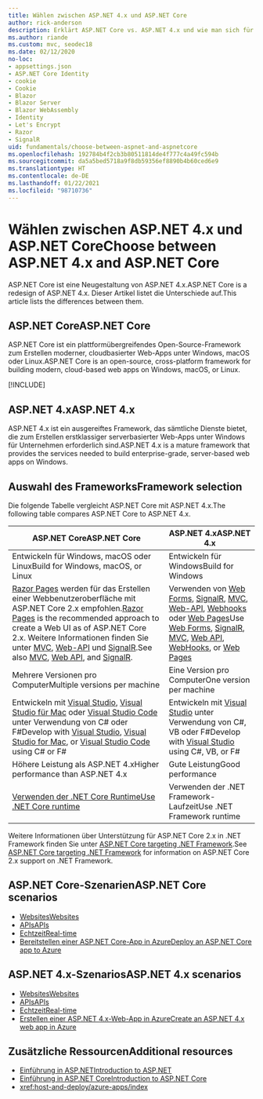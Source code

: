 ```yaml
---
title: Wählen zwischen ASP.NET 4.x und ASP.NET Core
author: rick-anderson
description: Erklärt ASP.NET Core vs. ASP.NET 4.x und wie man sich für eines von beiden entscheidet.
ms.author: riande
ms.custom: mvc, seodec18
ms.date: 02/12/2020
no-loc:
- appsettings.json
- ASP.NET Core Identity
- cookie
- Cookie
- Blazor
- Blazor Server
- Blazor WebAssembly
- Identity
- Let's Encrypt
- Razor
- SignalR
uid: fundamentals/choose-between-aspnet-and-aspnetcore
ms.openlocfilehash: 192784b4f2cb3b80511814de4f777c4a49fc594b
ms.sourcegitcommit: da5a5bed5718a9f8db59356ef8890b4b60ced6e9
ms.translationtype: HT
ms.contentlocale: de-DE
ms.lasthandoff: 01/22/2021
ms.locfileid: "98710736"
---
```

# <a name="choose-between-aspnet-4x-and-aspnet-core"></a><span data-ttu-id="7a6db-103">Wählen zwischen ASP.NET 4.x und ASP.NET Core</span><span class="sxs-lookup"><span data-stu-id="7a6db-103">Choose between ASP.NET 4.x and ASP.NET Core</span></span>

<span data-ttu-id="7a6db-104">ASP.NET Core ist eine Neugestaltung von ASP.NET 4.x.</span><span class="sxs-lookup"><span data-stu-id="7a6db-104">ASP.NET Core is a redesign of ASP.NET 4.x.</span></span> <span data-ttu-id="7a6db-105">Dieser Artikel listet die Unterschiede auf.</span><span class="sxs-lookup"><span data-stu-id="7a6db-105">This article lists the differences between them.</span></span>

## <a name="aspnet-core"></a><span data-ttu-id="7a6db-106">ASP.NET Core</span><span class="sxs-lookup"><span data-stu-id="7a6db-106">ASP.NET Core</span></span>

<span data-ttu-id="7a6db-107">ASP.NET Core ist ein plattformübergreifendes Open-Source-Framework zum Erstellen moderner, cloudbasierter Web-Apps unter Windows, macOS oder Linux.</span><span class="sxs-lookup"><span data-stu-id="7a6db-107">ASP.NET Core is an open-source, cross-platform framework for building modern, cloud-based web apps on Windows, macOS, or Linux.</span></span>

[!INCLUDE[](~/includes/benefits.md)]

## <a name="aspnet-4x"></a><span data-ttu-id="7a6db-108">ASP.NET 4.x</span><span class="sxs-lookup"><span data-stu-id="7a6db-108">ASP.NET 4.x</span></span>

<span data-ttu-id="7a6db-109">ASP.NET 4.x ist ein ausgereiftes Framework, das sämtliche Dienste bietet, die zum Erstellen erstklassiger serverbasierter Web-Apps unter Windows für Unternehmen erforderlich sind.</span><span class="sxs-lookup"><span data-stu-id="7a6db-109">ASP.NET 4.x is a mature framework that provides the services needed to build enterprise-grade, server-based web apps on Windows.</span></span>

## <a name="framework-selection"></a><span data-ttu-id="7a6db-110">Auswahl des Frameworks</span><span class="sxs-lookup"><span data-stu-id="7a6db-110">Framework selection</span></span>

<span data-ttu-id="7a6db-111">Die folgende Tabelle vergleicht ASP.NET Core mit ASP.NET 4.x.</span><span class="sxs-lookup"><span data-stu-id="7a6db-111">The following table compares ASP.NET Core to ASP.NET 4.x.</span></span>

| <span data-ttu-id="7a6db-112">ASP.NET Core</span><span class="sxs-lookup"><span data-stu-id="7a6db-112">ASP.NET Core</span></span> | <span data-ttu-id="7a6db-113">ASP.NET 4.x</span><span class="sxs-lookup"><span data-stu-id="7a6db-113">ASP.NET 4.x</span></span> |
|---|---|
|<span data-ttu-id="7a6db-114">Entwickeln für Windows, macOS oder Linux</span><span class="sxs-lookup"><span data-stu-id="7a6db-114">Build for Windows, macOS, or Linux</span></span>|<span data-ttu-id="7a6db-115">Entwickeln für Windows</span><span class="sxs-lookup"><span data-stu-id="7a6db-115">Build for Windows</span></span>|
|<span data-ttu-id="7a6db-116">[Razor Pages](xref:razor-pages/index) werden für das Erstellen einer Webbenutzeroberfläche mit ASP.NET Core 2.x empfohlen.</span><span class="sxs-lookup"><span data-stu-id="7a6db-116">[Razor Pages](xref:razor-pages/index) is the recommended approach to create a Web UI as of ASP.NET Core 2.x.</span></span> <span data-ttu-id="7a6db-117">Weitere Informationen finden Sie unter [MVC](xref:mvc/overview), [Web-API](xref:tutorials/first-web-api) und [SignalR](xref:signalr/introduction).</span><span class="sxs-lookup"><span data-stu-id="7a6db-117">See also [MVC](xref:mvc/overview), [Web API](xref:tutorials/first-web-api), and [SignalR](xref:signalr/introduction).</span></span>|<span data-ttu-id="7a6db-118">Verwenden von [Web Forms](/aspnet/web-forms), [SignalR](/aspnet/signalr), [MVC](/aspnet/mvc), [Web-API](/aspnet/web-api/), [Webhooks](/aspnet/webhooks/) oder [Web Pages](/aspnet/web-pages)</span><span class="sxs-lookup"><span data-stu-id="7a6db-118">Use [Web Forms](/aspnet/web-forms), [SignalR](/aspnet/signalr), [MVC](/aspnet/mvc), [Web API](/aspnet/web-api/), [WebHooks](/aspnet/webhooks/), or [Web Pages](/aspnet/web-pages)</span></span>|
|<span data-ttu-id="7a6db-119">Mehrere Versionen pro Computer</span><span class="sxs-lookup"><span data-stu-id="7a6db-119">Multiple versions per machine</span></span>|<span data-ttu-id="7a6db-120">Eine Version pro Computer</span><span class="sxs-lookup"><span data-stu-id="7a6db-120">One version per machine</span></span>|
|<span data-ttu-id="7a6db-121">Entwickeln mit [Visual Studio](https://visualstudio.microsoft.com/vs/), [Visual Studio für Mac](https://visualstudio.microsoft.com/vs/mac/) oder [Visual Studio Code](https://code.visualstudio.com/) unter Verwendung von C# oder F#</span><span class="sxs-lookup"><span data-stu-id="7a6db-121">Develop with [Visual Studio](https://visualstudio.microsoft.com/vs/), [Visual Studio for Mac](https://visualstudio.microsoft.com/vs/mac/), or [Visual Studio Code](https://code.visualstudio.com/) using C# or F#</span></span>|<span data-ttu-id="7a6db-122">Entwickeln mit [Visual Studio](https://visualstudio.microsoft.com/vs/) unter Verwendung von C#, VB oder F#</span><span class="sxs-lookup"><span data-stu-id="7a6db-122">Develop with [Visual Studio](https://visualstudio.microsoft.com/vs/) using C#, VB, or F#</span></span>|
|<span data-ttu-id="7a6db-123">Höhere Leistung als ASP.NET 4.x</span><span class="sxs-lookup"><span data-stu-id="7a6db-123">Higher performance than ASP.NET 4.x</span></span>|<span data-ttu-id="7a6db-124">Gute Leistung</span><span class="sxs-lookup"><span data-stu-id="7a6db-124">Good performance</span></span>|
|[<span data-ttu-id="7a6db-125">Verwenden der .NET Core Runtime</span><span class="sxs-lookup"><span data-stu-id="7a6db-125">Use .NET Core runtime</span></span>](/dotnet/standard/choosing-core-framework-server)|<span data-ttu-id="7a6db-126">Verwenden der .NET Framework-Laufzeit</span><span class="sxs-lookup"><span data-stu-id="7a6db-126">Use .NET Framework runtime</span></span>|

<span data-ttu-id="7a6db-127">Weitere Informationen über Unterstützung für ASP.NET Core 2.x in .NET Framework finden Sie unter [ASP.NET Core targeting .NET Framework](xref:index#target-framework).</span><span class="sxs-lookup"><span data-stu-id="7a6db-127">See [ASP.NET Core targeting .NET Framework](xref:index#target-framework) for information on ASP.NET Core 2.x support on .NET Framework.</span></span>

## <a name="aspnet-core-scenarios"></a><span data-ttu-id="7a6db-128">ASP.NET Core-Szenarien</span><span class="sxs-lookup"><span data-stu-id="7a6db-128">ASP.NET Core scenarios</span></span>

* [<span data-ttu-id="7a6db-129">Websites</span><span class="sxs-lookup"><span data-stu-id="7a6db-129">Websites</span></span>](xref:tutorials/first-mvc-app/start-mvc)
* [<span data-ttu-id="7a6db-130">APIs</span><span class="sxs-lookup"><span data-stu-id="7a6db-130">APIs</span></span>](xref:tutorials/first-web-api)
* [<span data-ttu-id="7a6db-131">Echtzeit</span><span class="sxs-lookup"><span data-stu-id="7a6db-131">Real-time</span></span>](xref:signalr/introduction)
* [<span data-ttu-id="7a6db-132">Bereitstellen einer ASP.NET Core-App in Azure</span><span class="sxs-lookup"><span data-stu-id="7a6db-132">Deploy an ASP.NET Core app to Azure</span></span>](/azure/app-service/app-service-web-get-started-dotnet)

## <a name="aspnet-4x-scenarios"></a><span data-ttu-id="7a6db-133">ASP.NET 4.x-Szenarios</span><span class="sxs-lookup"><span data-stu-id="7a6db-133">ASP.NET 4.x scenarios</span></span>

* [<span data-ttu-id="7a6db-134">Websites</span><span class="sxs-lookup"><span data-stu-id="7a6db-134">Websites</span></span>](/aspnet/mvc)
* [<span data-ttu-id="7a6db-135">APIs</span><span class="sxs-lookup"><span data-stu-id="7a6db-135">APIs</span></span>](/aspnet/web-api)
* [<span data-ttu-id="7a6db-136">Echtzeit</span><span class="sxs-lookup"><span data-stu-id="7a6db-136">Real-time</span></span>](/aspnet/signalr)
* [<span data-ttu-id="7a6db-137">Erstellen einer ASP.NET 4.x-Web-App in Azure</span><span class="sxs-lookup"><span data-stu-id="7a6db-137">Create an ASP.NET 4.x web app in Azure</span></span>](/azure/app-service/app-service-web-get-started-dotnet-framework)

## <a name="additional-resources"></a><span data-ttu-id="7a6db-138">Zusätzliche Ressourcen</span><span class="sxs-lookup"><span data-stu-id="7a6db-138">Additional resources</span></span>

* [<span data-ttu-id="7a6db-139">Einführung in ASP.NET</span><span class="sxs-lookup"><span data-stu-id="7a6db-139">Introduction to ASP.NET</span></span>](/aspnet/overview)
* [<span data-ttu-id="7a6db-140">Einführung in ASP.NET Core</span><span class="sxs-lookup"><span data-stu-id="7a6db-140">Introduction to ASP.NET Core</span></span>](xref:index)
* <xref:host-and-deploy/azure-apps/index>
